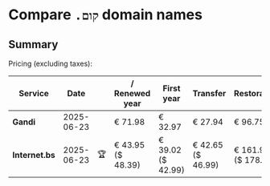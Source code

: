 # Compare `.קום` domain names

## Summary

Pricing (excluding taxes):

| Service | Date |  | / Renewed year | First year | Transfer | Restoration |
|--|--|--|--|--|--|--|
| **Gandi** | 2025-06-23 |  | € 71.98 | € 32.97 | € 27.94 | € 96.75 |
| **Internet.bs** | 2025-06-23 | 🏆 | € 43.95<br>($ 48.39) | € 39.02<br>($ 42.99) | € 42.65<br>($ 46.99) | € 161.95<br>($ 178.39) |
